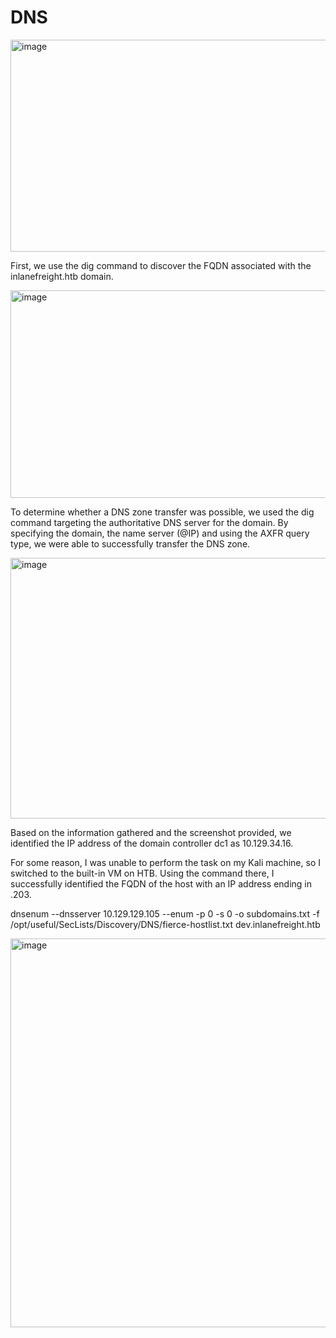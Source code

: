 # DNS

<img width="1046" height="339" alt="image" src="https://github.com/user-attachments/assets/094104ac-9a8e-4d48-8a38-08bfc41c9bcc" />

First, we use the dig command to discover the FQDN associated with the inlanefreight.htb domain.

<img width="1046" height="332" alt="image" src="https://github.com/user-attachments/assets/a700ed8a-8ba0-408c-83ed-1577a539c620" />

To determine whether a DNS zone transfer was possible, we used the dig command targeting the authoritative DNS server for the domain. By specifying the domain, the name server (@IP) and using the AXFR query type, we were able to successfully transfer the DNS zone.

<img width="1034" height="417" alt="image" src="https://github.com/user-attachments/assets/7fd2fb60-9b8d-4308-840c-0a9e62357bb6" />

Based on the information gathered and the screenshot provided, we identified the IP address of the domain controller dc1 as 10.129.34.16.

For some reason, I was unable to perform the task on my Kali machine, so I switched to the built-in VM on HTB. Using the command there, I successfully identified the FQDN of the host with an IP address ending in .203.

dnsenum --dnsserver 10.129.129.105 --enum -p 0 -s 0 -o subdomains.txt -f /opt/useful/SecLists/Discovery/DNS/fierce-hostlist.txt dev.inlanefreight.htb

<img width="1036" height="622" alt="image" src="https://github.com/user-attachments/assets/c223c2aa-ec13-494d-9c63-d23cfc0b1f51" />
